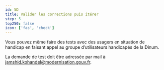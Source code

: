```yaml
---
id: 5D
title: Valider les corrections puis itérer
step: 5
top250: false
icon: ['fas', 'check']
---
```


Vous pouvez même faire des tests avec des usagers en situation de handicap en faisant appel au groupe d’utilisateurs handicapés de la Dinum.

La demande de test doit être adressée par mail à jamshid.kohandel@modernisation.gouv.fr.
